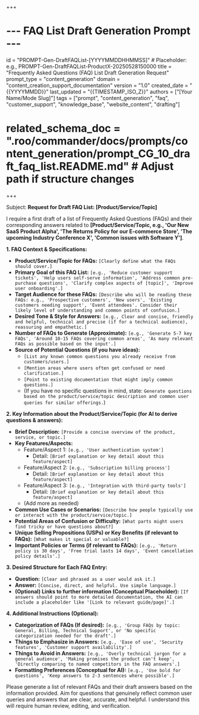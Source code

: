 +++
# --- FAQ List Draft Generation Prompt ---
id = "PROMPT-Gen-DraftFAQList-[YYYYMMDDHHMMSS]" # Placeholder: e.g., PROMPT-Gen-DraftFAQList-ProductX-20250528150000
title = "Frequently Asked Questions (FAQ) List Draft Generation Request"
prompt_type = "content_generation"
domain = "content_creation_support_documentation"
version = "1.0"
created_date = "{{YYYYMMDD}}"
last_updated = "{{TIMESTAMP_ISO_Z}}"
authors = ["[Your Name/Mode Slug]"]
tags = ["prompt", "content_generation", "faq", "customer_support", "knowledge_base", "website_content", "drafting"]
# related_schema_doc = ".roo/commander/docs/prompts/content_generation/prompt_CG_10_draft_faq_list.README.md" # Adjust path if structure changes
+++

Subject: **Request for Draft FAQ List: [Product/Service/Topic]**

I require a first draft of a list of Frequently Asked Questions (FAQs) and their corresponding answers related to **[Product/Service/Topic, e.g., 'Our New SaaS Product Alpha', 'The Returns Policy for our E-commerce Store', 'The upcoming Industry Conference X', 'Common issues with Software Y']**.

**1. FAQ Context & Specifications:**

*   **Product/Service/Topic for FAQs:** `[Clearly define what the FAQs should cover.]`
*   **Primary Goal of this FAQ List:** `[e.g., 'Reduce customer support tickets', 'Help users self-serve information', 'Address common pre-purchase questions', 'Clarify complex aspects of [topic]', 'Improve user onboarding'.]`
*   **Target Audience for these FAQs:** `[Describe who will be reading these FAQs: e.g., 'Prospective customers', 'New users', 'Existing customers needing support', 'Event attendees'. Consider their likely level of understanding and common points of confusion.]`
*   **Desired Tone & Style for Answers:** `[e.g., Clear and concise, friendly and helpful, technical and precise (if for a technical audience), reassuring and empathetic.]`
*   **Number of FAQs to Generate (Approximate):** `[e.g., 'Generate 5-7 key FAQs', 'Around 10-15 FAQs covering common areas', 'As many relevant FAQs as possible based on the input'.]`
*   **Source of Potential Questions (if you have ideas):**
    *   `[List any known common questions you already receive from customers/users.]`
    *   `[Mention areas where users often get confused or need clarification.]`
    *   `[Point to existing documentation that might imply common questions.]`
    *   (If you have no specific questions in mind, state: `Generate questions based on the product/service/topic description and common user queries for similar offerings.`)

**2. Key Information about the Product/Service/Topic (for AI to derive questions & answers):**

*   **Brief Description:** `[Provide a concise overview of the product, service, or topic.]`
*   **Key Features/Aspects:**
    *   Feature/Aspect 1: `[e.g., 'User authentication system']`
        *   Detail: `[Brief explanation or key detail about this feature/aspect]`
    *   Feature/Aspect 2: `[e.g., 'Subscription billing process']`
        *   Detail: `[Brief explanation or key detail about this feature/aspect]`
    *   Feature/Aspect 3: `[e.g., 'Integration with third-party tools']`
        *   Detail: `[Brief explanation or key detail about this feature/aspect]`
    *   (Add more as needed)
*   **Common Use Cases or Scenarios:** `[Describe how people typically use or interact with the product/service/topic.]`
*   **Potential Areas of Confusion or Difficulty:** `[What parts might users find tricky or have questions about?]`
*   **Unique Selling Propositions (USPs) or Key Benefits (if relevant to FAQs):** `[What makes it special or valuable?]`
*   **Important Policies or Terms (if relevant to FAQs):** `[e.g., 'Return policy is 30 days', 'Free trial lasts 14 days', 'Event cancellation policy details'.]`

**3. Desired Structure for Each FAQ Entry:**

*   **Question:** `[Clear and phrased as a user would ask it.]`
*   **Answer:** `[Concise, direct, and helpful. Use simple language.]`
*   **(Optional) Links to further information (Conceptual Placeholder):** `[If answers should point to more detailed documentation, the AI can include a placeholder like '[Link to relevant guide/page]'.]`

**4. Additional Instructions (Optional):**

*   **Categorization of FAQs (If desired):** `[e.g., 'Group FAQs by topic: General, Billing, Technical Support', or 'No specific categorization needed for the draft'.]`
*   **Things to Emphasize in Answers:** `[e.g., 'Ease of use', 'Security features', 'Customer support availability'.]`
*   **Things to Avoid in Answers:** `[e.g., 'Overly technical jargon for a general audience', 'Making promises the product can't keep', 'Directly comparing to named competitors in the FAQ answers'.]`
*   **Formatting Preferences (Conceptual for AI):** `[e.g., 'Use bold for questions', 'Keep answers to 2-3 sentences where possible'.]`

Please generate a list of relevant FAQs and their draft answers based on the information provided. Aim for questions that genuinely reflect common user queries and answers that are clear, accurate, and helpful. I understand this will require human review, editing, and verification.